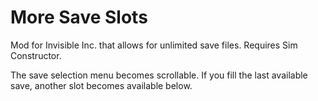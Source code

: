 # More Save Slots
Mod for Invisible Inc. that allows for unlimited save files. Requires Sim Constructor.

The save selection menu becomes scrollable. If you fill the last available save, another slot becomes available below.

